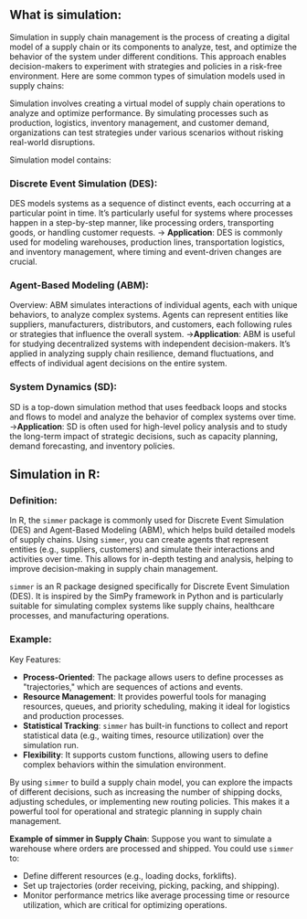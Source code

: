 ## What is simulation:
Simulation in supply chain management is the process of creating a digital model of a supply chain or its components to analyze, test, and optimize the behavior of the system under different conditions. This approach enables decision-makers to experiment with strategies and policies in a risk-free environment. Here are some common types of simulation models used in supply chains:

Simulation involves creating a virtual model of supply chain operations to analyze and optimize performance. By simulating processes such as production, logistics, inventory management, and customer demand, organizations can test strategies under various scenarios without risking real-world disruptions.

Simulation model contains:
### Discrete Event Simulation (DES):
DES models systems as a sequence of distinct events, each occurring at a particular point in time. It’s particularly useful for systems where processes happen in a step-by-step manner, like processing orders, transporting goods, or handling customer requests.
-> **Application**: DES is commonly used for modeling warehouses, production lines, transportation logistics, and inventory management, where timing and event-driven changes are crucial.

### Agent-Based Modeling (ABM):
Overview: ABM simulates interactions of individual agents, each with unique behaviors, to analyze complex systems. Agents can represent entities like suppliers, manufacturers, distributors, and customers, each following rules or strategies that influence the overall system.
->**Application**: ABM is useful for studying decentralized systems with independent decision-makers. It’s applied in analyzing supply chain resilience, demand fluctuations, and effects of individual agent decisions on the entire system.

### System Dynamics (SD):
SD is a top-down simulation method that uses feedback loops and stocks and flows to model and analyze the behavior of complex systems over time.
->**Application**: SD is often used for high-level policy analysis and to study the long-term impact of strategic decisions, such as capacity planning, demand forecasting, and inventory policies.

## Simulation in R:
### Definition:
In R, the `simmer` package is commonly used for Discrete Event Simulation (DES) and Agent-Based Modeling (ABM), which helps build detailed models of supply chains. Using `simmer`, you can create agents that represent entities (e.g., suppliers, customers) and simulate their interactions and activities over time. This allows for in-depth testing and analysis, helping to improve decision-making in supply chain management.

`simmer` is an R package designed specifically for Discrete Event Simulation (DES). It is inspired by the SimPy framework in Python and is particularly suitable for simulating complex systems like supply chains, healthcare processes, and manufacturing operations.

### Example:
Key Features:
  - **Process-Oriented**: The package allows users to define processes as "trajectories," which are sequences of actions and events.
  - **Resource Management**: It provides powerful tools for managing resources, queues, and priority scheduling, making it ideal for logistics and production processes.
  - **Statistical Tracking**: `simmer` has built-in functions to collect and report statistical data (e.g., waiting times, resource utilization) over the simulation run.
  - **Flexibility**: It supports custom functions, allowing users to define complex behaviors within the simulation environment.

By using `simmer` to build a supply chain model, you can explore the impacts of different decisions, such as increasing the number of shipping docks, adjusting schedules, or implementing new routing policies. This makes it a powerful tool for operational and strategic planning in supply chain management.

**Example of simmer in Supply Chain**:
  Suppose you want to simulate a warehouse where orders are processed and shipped. You could use `simmer` to:
  - Define different resources (e.g., loading docks, forklifts).
  - Set up trajectories (order receiving, picking, packing, and shipping).
  - Monitor performance metrics like average processing time or resource utilization, which are critical for optimizing operations.

